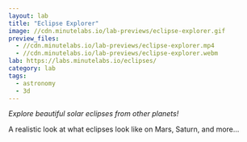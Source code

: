 ```yaml
---
layout: lab
title: "Eclipse Explorer"
image: //cdn.minutelabs.io/lab-previews/eclipse-explorer.gif
preview_files:
  - //cdn.minutelabs.io/lab-previews/eclipse-explorer.mp4
  - //cdn.minutelabs.io/lab-previews/eclipse-explorer.webm
lab: https://labs.minutelabs.io/eclipses/
category: lab
tags:
  - astronomy
  - 3d
---
```


*Explore beautiful solar eclipses from other planets!*

A realistic look at what eclipses look like on Mars, Saturn, and more...
